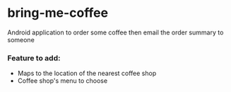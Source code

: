 # bring-me-coffee
Android application to order some coffee then email the order summary to someone

### Feature to add:
- Maps to the location of the nearest coffee shop
- Coffee shop's menu to choose

